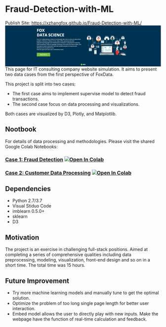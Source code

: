 # Fraud-Detection-with-ML
Publish Site:  https://xzhangfox.github.io/Fraud-Detection-with-ML/
<img align="center" src="https://github.com/xzhangfox/Fraud-Detection-with-ML/blob/main/images/flag.png" />
This page for IT consulting company website simulation. It aims to present two data cases from the first perspective of FoxData.

This project is split into two cases:
* The first case aims to implement supervise model to detect fraud transactions. 
* The second case focus on data processing and visualizations.

Both cases are visualized by D3, Plotly, and Matplotlib.

## Nootbook
For details of data processing and methodologies. Please visit the shared Google Colab Notebooks:

### [Case 1: Fraud Detection](https://colab.research.google.com/drive/1I28aASvBEFG3KyUwzkhiR_tEe0tATUEW?usp=sharing3) <a href="https://colab.research.google.com/drive/1I28aASvBEFG3KyUwzkhiR_tEe0tATUEW?usp=sharing"><img src="https://colab.research.google.com/assets/colab-badge.svg" alt="Open In Colab"></a>
### [Case 2: Customer Data Processing](https://colab.research.google.com/drive/1E0rCdsmaIN0V3lH_3pKZCsX2rv6Q8UNI?usp=sharing) <a href="https://colab.research.google.com/drive/1E0rCdsmaIN0V3lH_3pKZCsX2rv6Q8UNI?usp=sharing"><img src="https://colab.research.google.com/assets/colab-badge.svg" alt="Open In Colab"></a>

## Dependencies
* Python 2.7/3.7
* Visual Stiduo Code
* imblearn 0.5.0+
* sklearn
* D3

## Motivation
The project is an exercise in challenging full-stack positions. Aimed at completing a series of comprehensive qualities including data preprocessing, modeling, visualization, front-end design and so on in a short time. The total time was 15 hours.

## Future Improvement
* Try more machine learning models and manually tune to get the optimal solution.
* Optimize the problem of too long single page length for better user interaction.
* Embed model allows the user to directly play with new inputs. Make the webpage have the function of real-time calculation and feedback.
